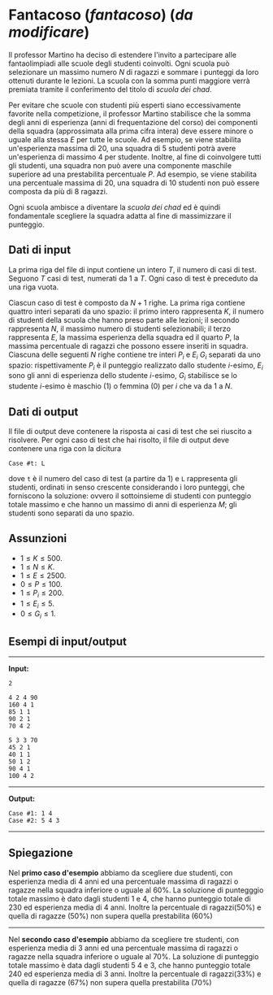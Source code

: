 # Fantacoso (*fantacoso*) (*da modificare*)

Il professor Martino ha deciso di estendere l'invito a partecipare alle fantaolimpiadi alle scuole degli studenti coinvolti. Ogni scuola può selezionare un massimo numero $N$ di ragazzi e sommare i punteggi da loro ottenuti durante le lezioni. La scuola con la somma punti maggiore verrà premiata tramite il conferimento del titolo di *scuola dei chad*.

Per evitare che scuole con studenti più esperti siano eccessivamente favorite nella competizione, il professor Martino stabilisce che la somma degli anni di esperienza (anni di frequentazione del corso) dei componenti della squadra (approssimata alla prima cifra intera) deve essere minore o uguale alla stessa $E$ per tutte le scuole. Ad esempio, se viene stabilita un'esperienza massima di 20, una squadra di 5 studenti potrà avere un'esperienza di massimo 4 per studente.
Inoltre, al fine di coinvolgere tutti gli studenti, una squadra non può avere una componente maschile superiore ad una prestabilita percentuale $P$.
Ad esempio, se viene stabilita una percentuale massima di 20, una squadra di 10 studenti non può essere composta da più di 8 ragazzi.

Ogni scuola ambisce a diventare la *scuola dei chad* ed è quindi fondamentale scegliere la squadra adatta al fine di massimizzare il punteggio.

## Dati di input

La prima riga del file di input contiene un intero $T$, il numero di casi di test. Seguono $T$ casi di test, numerati da $1$ a $T$. Ogni caso di test è preceduto da una riga vuota.

Ciascun caso di test è composto da $N+1$ righe. La prima riga contiene quattro interi separati da uno spazio: il primo intero rappresenta $K$, il numero di studenti della scuola che hanno preso parte alle lezioni; il secondo rappresenta $N$, il massimo numero di studenti selezionabili; il terzo rappresenta $E$, la massima esperienza della squadra ed il quarto $P$, la massima percentuale di ragazzi che possono essere inseriti in squadra. Ciascuna delle seguenti $N$ righe contiene tre interi $P_i$ e $E_i$ $G_i$ separati da uno spazio: rispettivamente $P_i$ è il punteggio realizzato dallo studente $i$-esimo, $E_i$ sono gli anni di esperienza dello studente $i$-esimo, $G_i$ stabilisce se lo studente $i$-esimo è maschio (1) o femmina (0) per $i$ che va da $1$ a $N$.  

## Dati di output

Il file di output deve contenere la risposta ai casi di test che sei riuscito a risolvere. Per ogni caso di test che hai risolto, il file di output deve contenere una riga con la dicitura

```
Case #t: L
```

dove `t` è il numero del caso di test (a partire da $1$) e `L` rappresenta gli studenti, ordinati in senso crescente considerando i loro punteggi, che forniscono la soluzione: ovvero il sottoinsieme di studenti con punteggio totale massimo e che hanno un massimo di anni di esperienza $M$; gli studenti sono separati da uno spazio.  

## Assunzioni

- $1 \le K \le 500$.
- $1 \le N \le K$.
- $1 \le E \le 2500$.
- $0 \le P \le 100$.
- $1 \le P_i \le 200$.
- $1 \le E_i \le 5$.
- $0 \le G_i \le 1$.


## Esempi di input/output

---

**Input:**

```
2

4 2 4 90
160 4 1
85 1 1
90 2 1
70 4 2

5 3 3 70
45 2 1
40 1 1
50 1 2
90 4 1
100 4 2
```

---

**Output:**

```
Case #1: 1 4
Case #2: 5 4 3
```

---

## Spiegazione

Nel **primo caso d'esempio** abbiamo da scegliere due studenti, con esperienza media di 4 anni ed una percentuale massima di ragazzi o ragazze nella squadra inferiore o uguale al 60%. La soluzione di puntegggio totale massimo è dato dagli studenti 1 e 4, che hanno punteggio totale di 230 ed esperienza media di 4 anni. Inoltre la percentuale di ragazzi(50%) e quella di ragazze (50%) non supera quella prestabilita (60%)


---

Nel **secondo caso d'esempio** abbiamo da scegliere tre studenti, con esperienza media di 3 anni ed una percentuale massima di ragazzi o ragazze nella squadra inferiore o uguale al 70%. La soluzione di punteggio totale massimo è data dagli studenti 5 4 e 3, che hanno punteggio totale 240 ed esperienza media di 3 anni. Inoltre la percentuale di ragazzi(33%) e quella di ragazze (67%) non supera quella prestabilita (70%)
